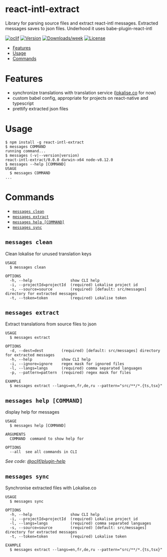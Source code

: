 react-intl-extract
==================

Library for parsing source files and extract react-intl messages. Extracted messages saves to json files. Underhood it uses babe-plugin-react-intl

[![oclif](https://img.shields.io/badge/cli-oclif-brightgreen.svg)](https://oclif.io)
[![Version](https://img.shields.io/npm/v/react-intl-extract.svg)](https://npmjs.org/package/react-intl-extract)
[![Downloads/week](https://img.shields.io/npm/dw/react-intl-extract.svg)](https://npmjs.org/package/react-intl-extract)
[![License](https://img.shields.io/npm/l/react-intl-extract.svg)](https://github.com/sairus2k/react-intl-extract/blob/master/package.json)

<!-- toc -->
* [Features](#features)
* [Usage](#usage)
* [Commands](#commands)
<!-- tocstop -->
# Features
* synchronize translations with translation service ([lokalise.co](https://lokalise.co/) for now)
* custom babel config, appropriate for projects on react-native and typescript
* prettify extracted json files
# Usage
<!-- usage -->
```sh-session
$ npm install -g react-intl-extract
$ messages COMMAND
running command...
$ messages (-v|--version|version)
react-intl-extract/0.0.0 darwin-x64 node-v8.12.0
$ messages --help [COMMAND]
USAGE
  $ messages COMMAND
...
```
<!-- usagestop -->
# Commands
<!-- commands -->
* [`messages clean`](#messages-clean)
* [`messages extract`](#messages-extract)
* [`messages help [COMMAND]`](#messages-help-command)
* [`messages sync`](#messages-sync)

## `messages clean`

Clean lokalise for unused translation keys

```
USAGE
  $ messages clean

OPTIONS
  -h, --help                 show CLI help
  -i, --projectId=projectId  (required) Lokalise project id
  -s, --source=source        (required) [default: src/messages] directory for extracted messages
  -t, --token=token          (required) Lokalise token
```

## `messages extract`

Extract translations from source files to json

```
USAGE
  $ messages extract

OPTIONS
  -d, --dest=dest        (required) [default: src/messages] directory for extracted messages
  -h, --help             show CLI help
  -i, --ignore=ignore    regex mask for ignored files
  -l, --langs=langs      (required) comma separated languages
  -p, --pattern=pattern  (required) regex mask for files

EXAMPLE
  $ messages extract --langs=en,fr,de,ru --pattern="src/**/*.{ts,tsx}"
```

## `messages help [COMMAND]`

display help for messages

```
USAGE
  $ messages help [COMMAND]

ARGUMENTS
  COMMAND  command to show help for

OPTIONS
  --all  see all commands in CLI
```

_See code: [@oclif/plugin-help](https://github.com/oclif/plugin-help/blob/v2.1.6/src/commands/help.ts)_

## `messages sync`

Synchronise extracted files with Lokalise.co

```
USAGE
  $ messages sync

OPTIONS
  -h, --help                 show CLI help
  -i, --projectId=projectId  (required) Lokalise project id
  -l, --langs=langs          (required) comma separated languages
  -s, --source=source        (required) [default: src/messages] directory for extracted messages
  -t, --token=token          (required) Lokalise token

EXAMPLE
  $ messages extract --langs=en,fr,de,ru --pattern="src/**/*.{ts,tsx}"
```
<!-- commandsstop -->
